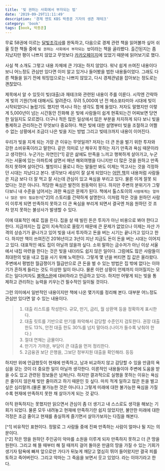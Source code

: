 ```yaml
---
title: '빚 권하는 사회에서 부자되는 법'
date: '2019-09-29T11:11:49'
description: '경제 멘토 KBS 박종훈 기자의 생존 재테크'
category: 'book'
tags: [book, 박종훈]
---
```


무료 58권에 이르는 [달빛조각사](https://page.kakao.com/home?seriesId=29226849)를 완독하고, 다음으로 경제 관련 책을 읽어볼까 싶어 쉬울 듯한 책들 중에 `빚 권하는 사회에서 부자되는 법`이라는 책을 골라봤다. 출간된지는 좀 지났지만 평이 나쁘지 않았고 무엇보다 [카카오페이지](https://page.kakao.com/home?seriesId=49261107)에 있었기 때문에 읽어보기로 했다.

사실 책 소개도 그렇고 내용 자체에 큰 기대는 하지 않았다. 워낙 쉽게 쓰여진 내용이다 보니 어느정도 관심만 있다면 이미 알고 있거나 들어봤을 법한 내용들이었다. 그래도 다른 책들을 읽기 전에 워밍업으로는 나쁘지 않았고, 다시 경제관념을 잡아보는 정도로는 괜찮았다.

제목에서 알 수 있듯이 빚(대출)과 재테크와 관련된 내용이 주를 이룬다. 시작엔 간략하게 빚의 기원(?)에 대해서도 알려준다. 무려 5,000여 년 전 메소포타미아 시대에 빚이 시작되었다니 놀랍기도 했지만 역시나 하는 생각도 함께 들었다. 저자도 말했지만 이렇게 5,000년이 넘는 시간동안 진화해 온 빚에 사람들이 쉽게 현혹되는건 어찌보면 당연한 일일지도 모르겠다. 더구나 적든 많든 일상에서 많은 부분을 차지하게 되다 보니 빚을 통제하고 관리하는건 무엇보다 중요하다.
책은 빚에 대한 설명부터 빚을 조절하고 어쩔 수 없는 상황에서 조금더 나은 빚을 지는 방법 그리고 빚테크까지 내용이 이어진다.

우리가 빚을 지게 되는 가장 큰 이유는 무엇일까? 저자는 더 큰 돈을 벌기 위한 투자와 강한 소비유혹이라고 말한다. 같은 의미로 난 채우지 못하는 자기 만족과 욕심 때문이라고 생각한다. 누군가는 자연인[^1] 같은 삶에도 만족을 느끼고 행복하게 살아가고, 누군가는 서울에 있는 아파트에 살면서 매년 해외여행을 다니지만 더 많은 것을 원하고 만족하지 못하며 살아간다. 웰빙이니 욜로니 하는 말들만 봐도 이제는 먹고사는 것을 걱정하던 시대는 지났다고 본다. 생각보다 세상이 잘 살게 되었다는 [어떤 책](https://page.kakao.com/home?seriesId=52925714)의 내용처럼 사람들은 지금 보다 더 잘 먹고 잘 사는데 관심이 있고 욕심을 부리고 있다. 물론 이게 잘못 되었다는 것은 아니다. 적당한 욕심은 발전의 원동력이 된다. 하지만 주변의 분위기가 그렇다보니 내 수준을 넘어서는 과한 욕심은 문제가 된다. 책에서 톨스토이의 `사람에게는 얼마나 많은 땅이 필요한가`[^2]의 스토리를 간략하게 설명한다. 이처럼 작은 것을 원하던 사람이 이루게 되면 만족하지 못하고 더 큰 욕심을 부리게 되면서 결국엔 처음 원하던 것 조차 얻지 못하는 불상사가 발생할 수 있다.

이에 대표적인 예로 집을 든다. 집을 살 때 빌린 돈은 투자가 아닌 비용으로 봐야 한다고 한다. 지금까지는 집 값이 지속적으로 올랐기 때문에 큰 문제가 없었으나 이제는 자산 가격의 상승기가 끝나가고 있어 빚을 내서 투자하고 돈을 버는 시기는 끝나가고 있다고 한다. 하지만 책이 쓰여진건 2016년이고 3년이 지난 지금도 돈이 돈을 버는 시대는 이어지고 있다. 대표적인 예도 집이 아닐까 않을까 싶다. 소위 말하는 금수저가 아닌 이상 서울에서 내집 마련을 한다는 것은 빚을 내더라도 쉽지 않은 일이다. 그럼에도 많은 사람들이 최대한의 빚을 내고 집을 사기 위해 노력한다. 그렇게 몇 년을 버티면 집 값은 올라왔다. 주변에서 평범한 월급쟁이가 월급만으로 큰 돈을 벌 수 있는 방법은 집 밖에 없다는 이야기가 흔하게 들리는 것도 이상한 일이 아니다. 물론 이런 상황이 언제까지 이어질지는 모르는 일다(저자도 [블랙스완](https://namu.wiki/w/%ED%9D%91%EC%A1%B0%20%EC%9D%B4%EB%A1%A0)에 대비하라고 언급하고 있다). 하지만 어떻게 되는 빚을 통제하고 관리하는 능력을 키우는건 필수적인 일이될 것이다.

그런 의미에서 일반적인 내용이지만 책에 나온 몇가지를 정리해 본다. 대부분 어느정도 관심만 있다면 알 수 있는 내용이다.

> 1. 대출 리스트를 작성한다. 규모, 만기, 금리, 월 상환액 등을 정확하게 표시한다.
> 2. 대출 릿트를 기반으로 만기를 파악해서 감당할 수준인지 검토한다. 권장 대출 한도 13%, 안전 대출 한도 30%를 넘지 말아라.(나이가 들수록 낮춰야 한다.)
> 3. 절대 연체는 금물이다.
> 4. 만기가 가까운, 부담이 큰 대출을 먼저 정리한다.
> 5. 2금융권 보단 은행을, 그보단 정부지원 대출을 확인해라. 등등

하지만 위에 언급했듯이 현재에 만족하고, 남과 비교하지 않고 감당할 수 있을 만큼의 욕심을 갖는 것이 더 중요한 일이 아닐까 생각한다. 이론적인 내용들이야 주변에 도움을 받을 수도 있고 관련된 정보들은 넘쳐난다. 하지만 결과적으로 실행을 못하는 이유는 욕심은 줄이지 않은채 빚만 줄이려고 하기 때문인 듯 싶다. 마치 적게 일하고 많은 돈을 벌고 싶은 심리랄까.(물론 불가능한 것은 아니다.) 그렇게 미래에 대한 불가능한 욕심을 가질 수록 현재에 만족하지 못한 채 살아가게 되는 것 같다.

아직 완독하지는 못했지만 읽으면서 관심이 좀 더 생기고 내 스스로도 생각을 해보는 기회가 되었다. 물론 모두 내려놓고 현재에 만족하기란 쉽지 않았지만, 불안한 미래에 대한 걱정은 조금 줄이고 현재를 충실하게 즐기면서 살아가보자는 다짐을 해본다.

[^1] 비유적인 표현이다. 정말로 그 사람들 중에 진짜 만족하는 사람이 얼마나 될 지는 의문이다.  
[^2] 작은 땅을 원하던 주인공이 악마를 소원을 이루게 되자 만족하지 못하고 더 큰 땅을 원한다. 그리고 해 뜰 때부터 해 질 때까지 걸어 돌아온 만큼의 땅을 가질 수 있는 기회가 생기자 탐욕에 빠져 앞으로만 가다가 뒤늦게 깨닫고 열심히 뛰어 들어왔지만 결국 피를 토하고 죽어버린다. 그리고 악마는 그 죽음을 보면서 웃고 있었다. 라는 이야기라고 한다.
